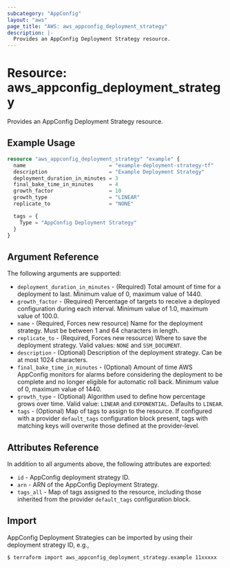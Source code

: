 ```yaml
---
subcategory: "AppConfig"
layout: "aws"
page_title: "AWS: aws_appconfig_deployment_strategy"
description: |-
  Provides an AppConfig Deployment Strategy resource.
---
```


# Resource: aws_appconfig_deployment_strategy

Provides an AppConfig Deployment Strategy resource.

## Example Usage

```terraform
resource "aws_appconfig_deployment_strategy" "example" {
  name                           = "example-deployment-strategy-tf"
  description                    = "Example Deployment Strategy"
  deployment_duration_in_minutes = 3
  final_bake_time_in_minutes     = 4
  growth_factor                  = 10
  growth_type                    = "LINEAR"
  replicate_to                   = "NONE"

  tags = {
    Type = "AppConfig Deployment Strategy"
  }
}
```

## Argument Reference

The following arguments are supported:

* `deployment_duration_in_minutes` - (Required) Total amount of time for a deployment to last. Minimum value of 0, maximum value of 1440.
* `growth_factor` - (Required) Percentage of targets to receive a deployed configuration during each interval. Minimum value of 1.0, maximum value of 100.0.
* `name` - (Required, Forces new resource) Name for the deployment strategy. Must be between 1 and 64 characters in length.
* `replicate_to` - (Required, Forces new resource) Where to save the deployment strategy. Valid values: `NONE` and `SSM_DOCUMENT`.
* `description` - (Optional) Description of the deployment strategy. Can be at most 1024 characters.
* `final_bake_time_in_minutes` - (Optional) Amount of time AWS AppConfig monitors for alarms before considering the deployment to be complete and no longer eligible for automatic roll back. Minimum value of 0, maximum value of 1440.
* `growth_type` - (Optional) Algorithm used to define how percentage grows over time. Valid value: `LINEAR` and `EXPONENTIAL`. Defaults to `LINEAR`.
* `tags` - (Optional) Map of tags to assign to the resource. If configured with a provider `default_tags` configuration block present, tags with matching keys will overwrite those defined at the provider-level.

## Attributes Reference

In addition to all arguments above, the following attributes are exported:

* `id` - AppConfig deployment strategy ID.
* `arn` - ARN of the AppConfig Deployment Strategy.
* `tags_all` - Map of tags assigned to the resource, including those inherited from the provider `default_tags` configuration block.

## Import

AppConfig Deployment Strategies can be imported by using their deployment strategy ID, e.g.,

```
$ terraform import aws_appconfig_deployment_strategy.example 11xxxxx
```
